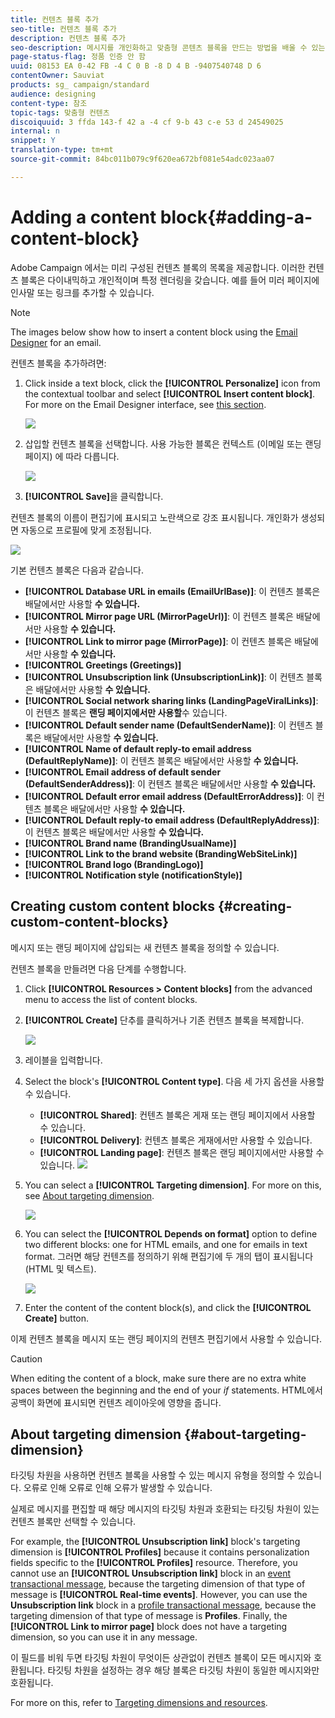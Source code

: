 ```yaml
---
title: 컨텐츠 블록 추가
seo-title: 컨텐츠 블록 추가
description: 컨텐츠 블록 추가
seo-description: 메시지를 개인화하고 맞춤형 콘텐츠 블록을 만드는 방법을 배울 수 있는 다양한 기본 다이내믹한 콘텐츠 블록을 살펴볼 수 있습니다.
page-status-flag: 정품 인증 안 함
uuid: 08153 EA 0-42 FB -4 C 0 B -8 D 4 B -9407540748 D 6
contentOwner: Sauviat
products: sg_ campaign/standard
audience: designing
content-type: 참조
topic-tags: 맞춤형 컨텐츠
discoiquuid: 3 ffda 143-f 42 a -4 cf 9-b 43 c-e 53 d 24549025
internal: n
snippet: Y
translation-type: tm+mt
source-git-commit: 84bc011b079c9f620ea672bf081e54adc023aa07

---
```



# Adding a content block{#adding-a-content-block}

Adobe Campaign 에서는 미리 구성된 컨텐츠 블록의 목록을 제공합니다. 이러한 컨텐츠 블록은 다이내믹하고 개인적이며 특정 렌더링을 갖습니다. 예를 들어 미러 페이지에 인사말 또는 링크를 추가할 수 있습니다.

>[!NOTE]
>
>The images below show how to insert a content block using the [Email Designer](../../designing/using/about-email-content-design.md#about-the-email-designer) for an email.

컨텐츠 블록을 추가하려면:

1. Click inside a text block, click the **[!UICONTROL Personalize]** icon from the contextual toolbar and select **[!UICONTROL Insert content block]**. For more on the Email Designer interface, see [this section](../../designing/using/about-email-content-design.md#email-designer-interface).

   ![](assets/email_content_block_1.png)

1. 삽입할 컨텐츠 블록을 선택합니다. 사용 가능한 블록은 컨텍스트 (이메일 또는 랜딩 페이지) 에 따라 다릅니다.

   ![](assets/email_content_block_2.png)

1. **[!UICONTROL Save]**&#x200B;을 클릭합니다.

컨텐츠 블록의 이름이 편집기에 표시되고 노란색으로 강조 표시됩니다. 개인화가 생성되면 자동으로 프로필에 맞게 조정됩니다.

![](assets/email_content_block_3.png)

기본 컨텐츠 블록은 다음과 같습니다.

* **[!UICONTROL Database URL in emails (EmailUrlBase)]**: 이 컨텐츠 블록은 배달에서만 사용할 **수 있습니다.**
* **[!UICONTROL Mirror page URL (MirrorPageUrl)]**: 이 컨텐츠 블록은 배달에서만 사용할 **수 있습니다.**
* **[!UICONTROL Link to mirror page (MirrorPage)]**: 이 컨텐츠 블록은 배달에서만 사용할 **수 있습니다.**
* **[!UICONTROL Greetings (Greetings)]**
* **[!UICONTROL Unsubscription link (UnsubscriptionLink)]**: 이 컨텐츠 블록은 배달에서만 사용할 **수 있습니다.**
* **[!UICONTROL Social network sharing links (LandingPageViralLinks)]**: 이 컨텐츠 블록은 **랜딩 페이지에서만 사용할**&#x200B;수 있습니다.
* **[!UICONTROL Default sender name (DefaultSenderName)]**: 이 컨텐츠 블록은 배달에서만 사용할 **수 있습니다.**
* **[!UICONTROL Name of default reply-to email address (DefaultReplyName)]**: 이 컨텐츠 블록은 배달에서만 사용할 **수 있습니다.**
* **[!UICONTROL Email address of default sender (DefaultSenderAddress)]**: 이 컨텐츠 블록은 배달에서만 사용할 **수 있습니다.**
* **[!UICONTROL Default error email address (DefaultErrorAddress)]**: 이 컨텐츠 블록은 배달에서만 사용할 **수 있습니다.**
* **[!UICONTROL Default reply-to email address (DefaultReplyAddress)]**: 이 컨텐츠 블록은 배달에서만 사용할 **수 있습니다.**
* **[!UICONTROL Brand name (BrandingUsualName)]**
* **[!UICONTROL Link to the brand website (BrandingWebSiteLink)]**
* **[!UICONTROL Brand logo (BrandingLogo)]**
* **[!UICONTROL Notification style (notificationStyle)]**

## Creating custom content blocks {#creating-custom-content-blocks}

메시지 또는 랜딩 페이지에 삽입되는 새 컨텐츠 블록을 정의할 수 있습니다.

컨텐츠 블록을 만들려면 다음 단계를 수행합니다.

1. Click **[!UICONTROL Resources > Content blocks]** from the advanced menu to access the list of content blocks.
1. **[!UICONTROL Create]** 단추를 클릭하거나 기존 컨텐츠 블록을 복제합니다.

   ![](assets/content_bloc_01.png)

1. 레이블을 입력합니다.
1. Select the block's **[!UICONTROL Content type]**. 다음 세 가지 옵션을 사용할 수 있습니다.

   * **[!UICONTROL Shared]**: 컨텐츠 블록은 게재 또는 랜딩 페이지에서 사용할 수 있습니다.
   * **[!UICONTROL Delivery]**: 컨텐츠 블록은 게재에서만 사용할 수 있습니다.
   * **[!UICONTROL Landing page]**: 컨텐츠 블록은 랜딩 페이지에서만 사용할 수 있습니다.
   ![](assets/content_bloc_02.png)

1. You can select a **[!UICONTROL Targeting dimension]**. For more on this, see [About targeting dimension](../../designing/using/adding-a-content-block.md#about-targeting-dimension).

   ![](assets/content_bloc_04.png)

1. You can select the **[!UICONTROL Depends on format]** option to define two different blocks: one for HTML emails, and one for emails in text format. 그러면 해당 컨텐츠를 정의하기 위해 편집기에 두 개의 탭이 표시됩니다 (HTML 및 텍스트).

   ![](assets/content_bloc_03.png)

1. Enter the content of the content block(s), and click the **[!UICONTROL Create]** button.

이제 컨텐츠 블록을 메시지 또는 랜딩 페이지의 컨텐츠 편집기에서 사용할 수 있습니다.

>[!CAUTION]
>
>When editing the content of a block, make sure there are no extra white spaces between the beginning and the end of your *if* statements. HTML에서 공백이 화면에 표시되면 컨텐츠 레이아웃에 영향을 줍니다.

## About targeting dimension {#about-targeting-dimension}

타깃팅 차원을 사용하면 컨텐츠 블록을 사용할 수 있는 메시지 유형을 정의할 수 있습니다. 오류로 인해 오류로 인해 오류가 발생할 수 있습니다.

실제로 메시지를 편집할 때 해당 메시지의 타깃팅 차원과 호환되는 타깃팅 차원이 있는 컨텐츠 블록만 선택할 수 있습니다.

For example, the **[!UICONTROL Unsubscription link]** block's targeting dimension is **[!UICONTROL Profiles]** because it contains personalization fields specific to the **[!UICONTROL Profiles]** resource. Therefore, you cannot use an **[!UICONTROL Unsubscription link]** block in an [event transactional message](../../channels/using/event-transactional-messages.md), because the targeting dimension of that type of message is **[!UICONTROL Real-time events]**. However, you can use the **Unsubscription link** block in a [profile transactional message](../../channels/using/profile-transactional-messages.md), because the targeting dimension of that type of message is **Profiles**. Finally, the **[!UICONTROL Link to mirror page]** block does not have a targeting dimension, so you can use it in any message.

이 필드를 비워 두면 타깃팅 차원이 무엇이든 상관없이 컨텐츠 블록이 모든 메시지와 호환됩니다. 타깃팅 차원을 설정하는 경우 해당 블록은 타깃팅 차원이 동일한 메시지와만 호환됩니다.

For more on this, refer to [Targeting dimensions and resources](../../automating/using/query.md#targeting-dimensions-and-resources).
